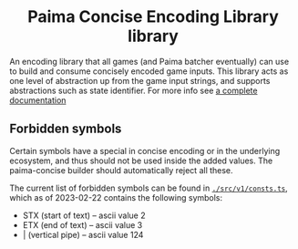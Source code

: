 <h1 align="center">
  Paima Concise Encoding Library library
</h1>

An encoding library that all games (and Paima batcher eventually) can use to build and consume concisely encoded game inputs. This library acts as one level of abstraction up from the game input strings, and supports abstractions such as state identifier. For more info see [a complete documentation](../documentation/paimaConcise.md)

## Forbidden symbols

Certain symbols have a special in concise encoding or in the underlying ecosystem, and thus should not be used inside the added values. The paima-concise builder should automatically reject all these.

The current list of forbidden symbols can be found in [`./src/v1/consts.ts`](./src/v1/consts.ts), which as of 2023-02-22 contains the following symbols:

- STX (start of text) &ndash; ascii value 2
- ETX (end of text) &ndash; ascii value 3
- | (vertical pipe) &ndash; ascii value 124
